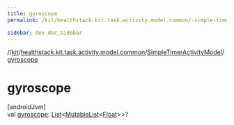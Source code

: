 ```yaml
---
title: gyroscope
permalink: /kit/healthstack.kit.task.activity.model.common/-simple-timer-activity-model/gyroscope.html

sidebar: dev_doc_sidebar
---
```

//[kit](../../../kit.html)/[healthstack.kit.task.activity.model.common](../index.html)/[SimpleTimerActivityModel](index.html)/[gyroscope](gyroscope.html)



# gyroscope



[androidJvm]\
val [gyroscope](gyroscope.html): [List](https://kotlinlang.org/api/latest/jvm/stdlib/kotlin.collections/-list/index.html)&lt;[MutableList](https://kotlinlang.org/api/latest/jvm/stdlib/kotlin.collections/-mutable-list/index.html)&lt;[Float](https://kotlinlang.org/api/latest/jvm/stdlib/kotlin/-float/index.html)&gt;&gt;?




